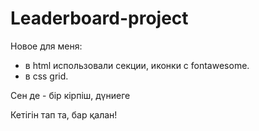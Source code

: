 # Leaderboard-project

Новое для меня:

- в html использовали секции, иконки с fontawesome.
- в css grid.

Сен де - бір кірпіш, дүниеге

Кетігін тап та, бар қалан!
